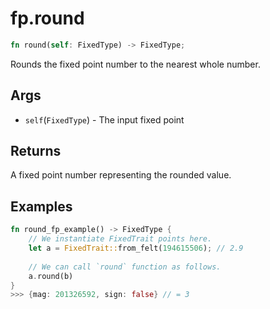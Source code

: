 # fp.round

```rust
fn round(self: FixedType) -> FixedType;
```

Rounds the fixed point number to the nearest whole number.

## Args

* `self`(`FixedType`) - The input fixed point

## Returns

A fixed point number representing the rounded value.

## Examples


```rust
fn round_fp_example() -> FixedType {
    // We instantiate FixedTrait points here.
    let a = FixedTrait::from_felt(194615506); // 2.9
    
    // We can call `round` function as follows.
    a.round(b)
}
>>> {mag: 201326592, sign: false} // = 3
```
